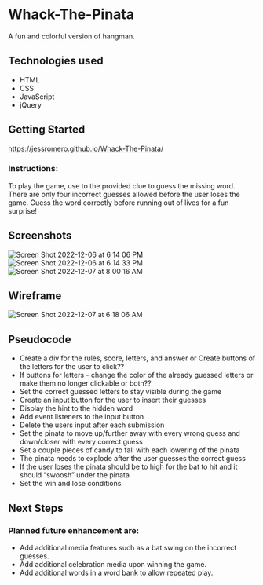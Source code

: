 # Whack-The-Pinata

A fun and colorful version of hangman.


## Technologies used

- HTML
- CSS
- JavaScript
- jQuery

## Getting Started

https://jessromero.github.io/Whack-The-Pinata/

### Instructions:
To play the game, use to the provided clue to guess the missing word. There are only four incorrect guesses allowed before the user loses the game. Guess the word correctly before running out of lives for a fun surprise! 
  


## Screenshots
![Screen Shot 2022-12-06 at 6 14 06 PM](https://user-images.githubusercontent.com/116606658/206202232-9a6b2a06-d3f1-4f35-b04e-71728cbcf8b3.png)
![Screen Shot 2022-12-06 at 6 14 33 PM](https://user-images.githubusercontent.com/116606658/206202238-59a60aaa-034d-48d9-999e-9e45c302c0ff.png)![Screen Shot 2022-12-07 at 8 00 16 AM](https://user-images.githubusercontent.com/116606658/206228551-7f69aff3-cc6e-4f24-9e57-eb026c144641.png)



## Wireframe
![Screen Shot 2022-12-07 at 6 18 06 AM](https://user-images.githubusercontent.com/116606658/206202839-ae47148e-c296-40e4-b64b-01b56a349a6f.png)


## Pseudocode
- Create a div for the rules, score, letters, and answer or Create buttons of the letters for the user to click??
- If buttons for letters - change the color of the already guessed letters or make them no longer clickable or both??
- Set the correct guessed letters to stay visible during the game
- Create an input button for the user to insert their guesses
- Display the hint to the hidden word
- Add event listeners to the input button
- Delete the users input after each submission
- Set the pinata to move up/further away with every wrong guess and down/closer with every correct guess
- Set a couple pieces of candy to fall with each lowering of the pinata
- The pinata needs to explode after the user  guesses the correct guess   
- If the user loses the pinata should be to high for the bat to hit and it should “swoosh” under the pinata
- Set the win and lose conditions


## Next Steps
### Planned future enhancement are:
- Add additional media features such as a bat swing on the incorrect guesses. 
- Add additional celebration media upon winning the game.
- Add additional words in a word bank to allow repeated play. 
